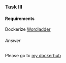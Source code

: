 ### Task III
#### Requirements
Dockerize [Wordladder](https://github.com/2quarius/se418/tree/master/hw/hw2)
###### Answer
Please go to [my dockerhub](https://cloud.docker.com/u/2quarius/repository/docker/2quarius/hw2_web)